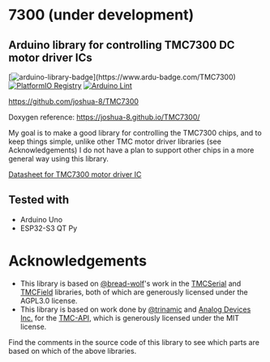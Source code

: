 # 7300  (under development)
## Arduino library for controlling TMC7300 DC motor driver ICs

[![arduino-library-badge](https://www.ardu-badge.com/badge/TMC7300.svg?)](https://www.ardu-badge.com/TMC7300)
[![PlatformIO Registry](https://badges.registry.platformio.org/packages/joshua1024/library/TMC7300.svg)](https://registry.platformio.org/libraries/joshua1024/TMC7300)
[![Arduino Lint](https://github.com/joshua-8/TMC7300/actions/workflows/arduino-lint.yml/badge.svg)](https://github.com/joshua-8/TMC7300/actions/workflows/arduino-lint.yml)

https://github.com/joshua-8/TMC7300

Doxygen reference: https://joshua-8.github.io/TMC7300/

My goal is to make a good library for controlling the TMC7300 chips, and to keep things simple, unlike other TMC motor driver libraries (see Acknowledgements) I do not have a plan to support other chips in a more general way using this library.

 [Datasheet for TMC7300 motor driver IC](https://www.analog.com/media/en/technical-documentation/data-sheets/TMC7300_datasheet_rev1.08.pdf)

## Tested with
* Arduino Uno
* ESP32-S3 QT Py

# Acknowledgements
* This library is based on [@bread-wolf](https://github.com/bread-wolf)'s work in the [TMCSerial](https://github.com/bread-wolf/TMCSerial) and [TMCField](https://github.com/bread-wolf/TMCField) libraries, both of which are generously licensed under the AGPL3.0 license.
* This library is based on work done by [@trinamic](https://github.com/trinamic) and [Analog Devices Inc.](https://www.analog.com) for the [TMC-API](https://github.com/trinamic/TMC-API/tree/master), which is generously licensed under the MIT license.

Find the comments in the source code of this library to see which parts are based on which of the above libraries.

